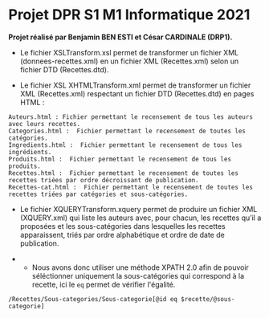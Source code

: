 # Projet DPR S1 M1 Informatique 2021

**Projet réalisé par Benjamin BEN ESTI et César CARDINALE (DRP1).**

* Le fichier XSLTransform.xsl permet de transformer un fichier XML (donnees-recettes.xml) en un fichier XML (Recettes.xml) selon un fichier DTD (Recettes.dtd).

* Le fichier XSL XHTMLTransform.xml permet de transformer un fichier XML (Recettes.xml) respectant un fichier DTD (Recettes.dtd) en pages HTML :
```
Auteurs.html : Fichier permettant le recensement de tous les auteurs avec leurs recettes.
Categories.html :  Fichier permettant le recensement de toutes les catégories.
Ingredients.html :  Fichier permettant le recensement de tous les ingrédients.
Produits.html :  Fichier permettant le recensement de tous les produits.
Recettes.html :  Fichier permettant le recensement de toutes les recettes triées par ordre décroissant de publication.
Recettes-cat.html :  Fichier permettant le recensement de toutes les recettes triées par catégories et sous-catégories.
```

* Le fichier XQUERYTransform.xquery permet de produire un fichier XML (XQUERY.xml) qui liste les auteurs  avec, pour chacun, les recettes qu’il a proposées et les sous-catégories dans lesquelles les recettes apparaissent, triés par ordre alphabétique et ordre de date de publication.

- * Nous avons donc utiliser une méthode XPATH 2.0 afin de pouvoir séléctionner uniquement la sous-catégories qui correspond à la recette, ici le `eq` permet de vérifier l'égalité.
```
/Recettes/Sous-categories/Sous-categorie[@id eq $recette/@sous-categorie]
```